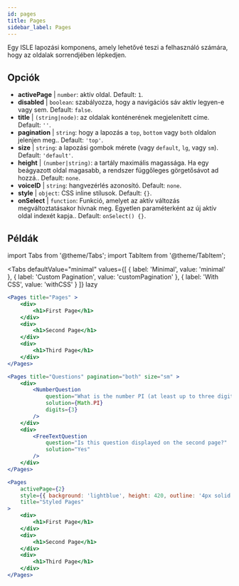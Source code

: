 ```yaml
---
id: pages 
title: Pages
sidebar_label: Pages
---
```


Egy ISLE lapozási komponens, amely lehetővé teszi a felhasználó számára, hogy az oldalak sorrendjében lépkedjen.

## Opciók

* __activePage__ | `number`: aktív oldal. Default: `1`.
* __disabled__ | `boolean`: szabályozza, hogy a navigációs sáv aktív legyen-e vagy sem. Default: `false`.
* __title__ | `(string|node)`: az oldalak konténerének megjelenített címe. Default: `''`.
* __pagination__ | `string`: hogy a lapozás a `top`, `bottom` vagy `both` oldalon jelenjen meg.. Default: `'top'`.
* __size__ | `string`: a lapozási gombok mérete (vagy `default`, `lg`, vagy `sm`). Default: `'default'`.
* __height__ | `(number|string)`: a tartály maximális magassága. Ha egy beágyazott oldal magasabb, a rendszer függőleges görgetősávot ad hozzá.. Default: `none`.
* __voiceID__ | `string`: hangvezérlés azonosító. Default: `none`.
* __style__ | `object`: CSS inline stílusok. Default: `{}`.
* __onSelect__ | `function`: Funkció, amelyet az aktív változás megváltoztatásakor hívnak meg. Egyetlen paraméterként az új aktív oldal indexét kapja.. Default: `onSelect() {}`.


## Példák

import Tabs from '@theme/Tabs';
import TabItem from '@theme/TabItem';

<Tabs
    defaultValue="minimal"
    values={[
        { label: 'Minimal', value: 'minimal' },
        { label: 'Custom Pagination', value: 'customPagination' },
        { label: 'With CSS', value: 'withCSS' }
    ]}
    lazy
>

<TabItem value="minimal">

```jsx live
<Pages title="Pages" >
    <div>
        <h1>First Page</h1>
    </div>
    <div>
        <h1>Second Page</h1>
    </div>
    <div>
        <h1>Third Page</h1>
    </div>
</Pages>
```

</TabItem>

<TabItem value="customPagination" >

```jsx live
<Pages title="Questions" pagination="both" size="sm" >
    <div>
        <NumberQuestion
            question="What is the number PI (at least up to three digits after the decimal point)?"
            solution={Math.PI}
            digits={3}
        />
    </div>
    <div>
        <FreeTextQuestion 
            question="Is this question displayed on the second page?"
            solution="Yes" 
        />
    </div>
</Pages>
```
</TabItem>

<TabItem value="withCSS">

```jsx live
<Pages 
    activePage={2}
    style={{ background: 'lightblue', height: 420, outline: '4px solid black' }} 
    title="Styled Pages"
>
    <div>
        <h1>First Page</h1>
    </div>
    <div>
        <h1>Second Page</h1>
    </div>
    <div>
        <h1>Third Page</h1>
    </div>
</Pages>
```

</TabItem>

</Tabs>

